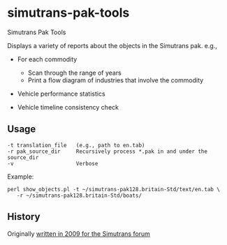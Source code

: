 # simutrans-pak-tools
Simutrans Pak Tools

Displays a variety of reports about the objects in the Simutrans pak. e.g.,

* For each commodity
  - Scan through the range of years
  - Print a flow diagram of industries that involve the commodity

* Vehicle performance statistics
 
* Vehicle timeline consistency check

## Usage

    -t translation_file   (e.g., path to en.tab)
    -r pak_source_dir     Recursively process *.pak in and under the source_dir
    -v                    Verbose

Example:

    perl show_objects.pl -t ~/simutrans-pak128.britain-Std/text/en.tab \
       -r ~/simutrans-pak128.britain-Std/boats/

## History

Originally [written in 2009 for the Simutrans forum](http://forum.simutrans.com/index.php?topic=2836.msg32268#msg32268)
